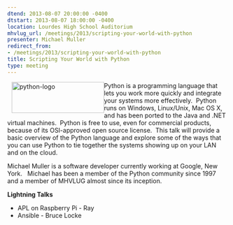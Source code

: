 ```yaml
---
dtend: 2013-08-07 20:00:00 -0400
dtstart: 2013-08-07 18:00:00 -0400
location: Lourdes High School Auditorium
mhvlug_url: /meetings/2013/scripting-your-world-with-python
presenter: Michael Muller
redirect_from:
- /meetings/2013/scripting-your-world-with-python
title: Scripting Your World with Python
type: meeting
---
```



<img alt="python-logo" src="http://www.python.org/images/python-logo.gif" style="width: 211px; height: 71px; float: left; padding-left: 10px; " />Python is a programming language that lets you work more quickly and integrate your systems more effectively.  Python runs on Windows, Linux/Unix, Mac OS X, and has been ported to the Java and .NET virtual machines.  Python is free to use, even for commercial products, because of its OSI-approved open source license.  This talk will provide a basic overview of the Python language and explore some of the ways that you can use Python to tie together the systems showing up on your LAN and on the cloud.

Michael Muller is a software developer currently working at Google, New York.   Michael has been a member of the Python community since 1997 and a member of MHVLUG almost since its inception.

**Lightning Talks**
- APL on Raspberry Pi - Ray
- Ansible - Bruce Locke